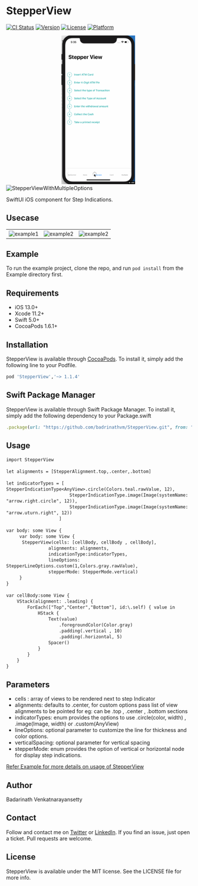 # StepperView

[![CI Status](https://img.shields.io/travis/badrinathvm/StepperView.svg?style=flat)](https://travis-ci.org/badrinathvm/StepperView)
[![Version](https://img.shields.io/cocoapods/v/StepperView.svg?style=flat)](https://cocoapods.org/pods/StepperView)
[![License](https://img.shields.io/cocoapods/l/StepperView.svg?style=flat)](https://cocoapods.org/pods/StepperView)
[![Platform](https://img.shields.io/cocoapods/p/StepperView.svg?style=flat)](https://cocoapods.org/pods/StepperView)

<img src="https://raw.githubusercontent.com/badrinathvm/StepperView/master/images/stepperView_with_usecases.gif" width="200" alt="StepperView" align="left" hspace= "150"/>
<img src="https://raw.githubusercontent.com/badrinathvm/StepperView/master/images/stepperView_multiple_options.gif" width="200" alt="StepperViewWithMultipleOptions" align = "center"/>

SwiftUI iOS component for Step Indications.

## Usecase
<table align= "center">
 <tr>
    <td><img src="https://raw.githubusercontent.com/badrinathvm/StepperView/master/images/example1.png" width="250"     alt="example1" align="center"/></td>
    <td><img src="https://raw.githubusercontent.com/badrinathvm/StepperView/master/images/example2.png" width="250" alt="example2"  align="center"/></td>
    <td><img src="https://raw.githubusercontent.com/badrinathvm/StepperView/master/images/example3.png" width="250" alt="example2"  align="center"/></td>
 </tr>
</table>

## Example

To run the example project, clone the repo, and run `pod install` from the Example directory first.

## Requirements
- iOS 13.0+
- Xcode 11.2+
- Swift 5.0+
- CocoaPods 1.6.1+

## Installation

StepperView is available through [CocoaPods](https://cocoapods.org). To install
it, simply add the following line to your Podfile.

```ruby
pod 'StepperView','~> 1.1.4'
```

## Swift Package Manager

StepperView is available through Swift Package Manager. To install it, simply add the following dependency to your Package.swift

```ruby
.package(url: "https://github.com/badrinathvm/StepperView.git", from: "1.1.4")
```

## Usage

```
import StepperView

let alignments = [StepperAlignment.top,.center,.bottom]

let indicatorTypes = [  StepperIndicationType<AnyView>.circle(Colors.teal.rawValue, 12),
                        StepperIndicationType.image(Image(systemName: "arrow.right.circle", 12)),
                        StepperIndicationType.image(Image(systemName: "arrow.uturn.right", 12))
                    ]

var body: some View {
     var body: some View {
      StepperView(cells: [cellBody, cellBody , cellBody], 
                alignments: alignments,
                indicationType:indicatorTypes,
                lineOptions: StepperLineOptions.custom(1,Colors.gray.rawValue),
                stepperMode: StepperMode.vertical)
     }
}

var cellBody:some View {
    VStack(alignment: .leading) {
        ForEach(["Top","Center","Bottom"], id:\.self) { value in
            HStack {
                Text(value)
                    .foregroundColor(Color.gray)
                    .padding(.vertical , 10)
                    .padding(.horizontal, 5)
                Spacer()
            }
        }
    }
}
```
## Parameters
- cells : array of views to be rendered next to step Indicator 
- alignments: defaults to .center, for custom options pass list of view alignments to be pointed for eg: can be  .top , .center , .bottom sections
- indicatorTypes: enum provides the options to use .circle(color, width) , .image(Image, width) or .custom(AnyView)
- lineOptions: optional parameter to customize the line for thickness and color options.
- verticalSpacing: optional parameter for vertical spacing
- stepperMode: enum provides the option of vertical or horizontal node for display step indications.

<p>
    <a href="https://github.com/badrinathvm/StepperView/tree/master/Example/StepperView">Refer Example for more details on usage of StepperView</a>
</p>

## Author

Badarinath Venkatnarayansetty

## Contact
Follow and contact me on <a href="https://twitter.com/badrivm">Twitter</a> or <a href="https://www.linkedin.com/in/badarinath-venkatnarayansetty-abb79146/">LinkedIn</a>. If you find an issue, just open a ticket. Pull requests are welcome.

## License

StepperView is available under the MIT license. See the LICENSE file for more info.
